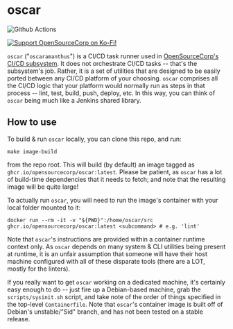 oscar
====

<!-- badges: start -->
![Github Actions](https://github.com/opensourcecorp/oscar/actions/workflows/main.yaml/badge.svg)

[![Support OpenSourceCorp on Ko-Fi!](https://img.shields.io/badge/Ko--fi-F16061?style=for-the-badge&logo=ko-fi&logoColor=white)](https://ko-fi.com/ryapric)
<!-- badges: end -->

`oscar` ("`oscaramanthus`") is a CI/CD task runner used in [OpenSourceCorp's CI/CD
subsystem](https://github.com/opensourcecorp/osc-infra/tree/main/cicd). It does
not orchestrate CI/CD tasks -- that's the subsystem's job. Rather, it is a set
of utilities that are designed to be easily ported between any CI/CD platform of
your choosing. `oscar` comprises all the CI/CD logic that your platform would
normally run as steps in that process -- lint, test, build, push, deploy, etc.
In this way, you can think of `oscar` being much like a Jenkins shared library.

How to use
----------

To build & run `oscar` locally, you can clone this repo, and run:

    make image-build

from the repo root. This will build (by default) an image tagged as
`ghcr.io/opensourcecorp/oscar:latest`. Please be patient, as `oscar` has a lot of
build-time dependencies that it needs to fetch; and note that the resulting
image will be quite large!

To actually run `oscar`, you will need to run the image's container with your
local folder mounted to it:

    docker run --rm -it -v "${PWD}":/home/oscar/src ghcr.io/opensourcecorp/oscar:latest <subcommand> # e.g. 'lint'

Note that `oscar`'s instructions are provided within a container runtime context
only. As `oscar` depends on many system & CLI utilities being present at runtime,
it is an unfair assumption that someone will have their host machine configured
with all of these disparate tools (there are a LOT, mostly for the linters).

If you really want to get `oscar` working on a dedicated machine, it's certainly
easy enough to do -- just fire up a Debian-based machine, grab the
`scripts/sysinit.sh` script, and take note of the order of things specified in
the top-level `Containerfile`. Note that `oscar`'s container image is built off
of Debian's unstable/"Sid" branch, and has not been tested on a stable release.
